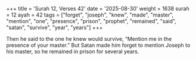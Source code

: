 +++
title = 'Surah 12, Verses 42'
date = '2025-08-30'
weight = 1638
surah = 12
ayah = 42
tags = ["forget", "joseph", "knew", "made", "master", "mention", "one", "presence", "prison", "prophet", "remained", "said", "satan", "survive", "year", "years"]
+++

Then he said to the one he knew would survive, “Mention me in the presence of your master.” But Satan made him forget to mention Joseph to his master, so he remained in prison for several years.